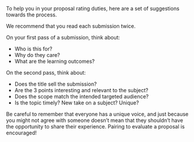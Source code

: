 To help you in your proposal rating duties, here are a set of suggestions towards the process.

We recommend that you read each submission twice. 

On your first pass of a submission, think about:

- Who is this for?
- Why do they care?
- What are the learning outcomes?

On the second pass, think about:

- Does the title sell the submission?
- Are the 3 points interesting and relevant to the subject?
- Does the scope match the intended targeted audience?
- Is the topic timely? New take on a subject? Unique?

Be careful to remember that everyone has a unique voice, and just because you might not agree with someone doesn’t mean that they shouldn’t have the opportunity to share their experience. Pairing to evaluate a proposal is encouraged!
